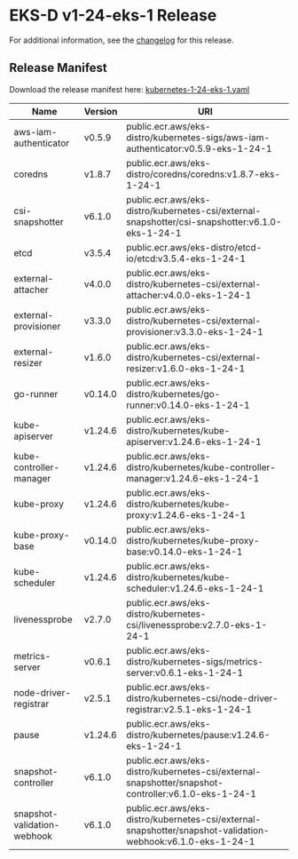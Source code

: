 # EKS-D v1-24-eks-1 Release

For additional information, see the [changelog](CHANGELOG-v1-24-eks-1.md) for this release.

## Release Manifest

Download the release manifest here: [kubernetes-1-24-eks-1.yaml](https://distro.eks.amazonaws.com/kubernetes-1-24/kubernetes-1-24-eks-1.yaml)

| Name | Version | URI |
|------|---------|-----|
| aws-iam-authenticator | v0.5.9 | public.ecr.aws/eks-distro/kubernetes-sigs/aws-iam-authenticator:v0.5.9-eks-1-24-1 |
| coredns | v1.8.7 | public.ecr.aws/eks-distro/coredns/coredns:v1.8.7-eks-1-24-1 |
| csi-snapshotter | v6.1.0 | public.ecr.aws/eks-distro/kubernetes-csi/external-snapshotter/csi-snapshotter:v6.1.0-eks-1-24-1 |
| etcd | v3.5.4 | public.ecr.aws/eks-distro/etcd-io/etcd:v3.5.4-eks-1-24-1 |
| external-attacher | v4.0.0 | public.ecr.aws/eks-distro/kubernetes-csi/external-attacher:v4.0.0-eks-1-24-1 |
| external-provisioner | v3.3.0 | public.ecr.aws/eks-distro/kubernetes-csi/external-provisioner:v3.3.0-eks-1-24-1 |
| external-resizer | v1.6.0 | public.ecr.aws/eks-distro/kubernetes-csi/external-resizer:v1.6.0-eks-1-24-1 |
| go-runner | v0.14.0 | public.ecr.aws/eks-distro/kubernetes/go-runner:v0.14.0-eks-1-24-1 |
| kube-apiserver | v1.24.6 | public.ecr.aws/eks-distro/kubernetes/kube-apiserver:v1.24.6-eks-1-24-1 |
| kube-controller-manager | v1.24.6 | public.ecr.aws/eks-distro/kubernetes/kube-controller-manager:v1.24.6-eks-1-24-1 |
| kube-proxy | v1.24.6 | public.ecr.aws/eks-distro/kubernetes/kube-proxy:v1.24.6-eks-1-24-1 |
| kube-proxy-base | v0.14.0 | public.ecr.aws/eks-distro/kubernetes/kube-proxy-base:v0.14.0-eks-1-24-1 |
| kube-scheduler | v1.24.6 | public.ecr.aws/eks-distro/kubernetes/kube-scheduler:v1.24.6-eks-1-24-1 |
| livenessprobe | v2.7.0 | public.ecr.aws/eks-distro/kubernetes-csi/livenessprobe:v2.7.0-eks-1-24-1 |
| metrics-server | v0.6.1 | public.ecr.aws/eks-distro/kubernetes-sigs/metrics-server:v0.6.1-eks-1-24-1 |
| node-driver-registrar | v2.5.1 | public.ecr.aws/eks-distro/kubernetes-csi/node-driver-registrar:v2.5.1-eks-1-24-1 |
| pause | v1.24.6 | public.ecr.aws/eks-distro/kubernetes/pause:v1.24.6-eks-1-24-1 |
| snapshot-controller | v6.1.0 | public.ecr.aws/eks-distro/kubernetes-csi/external-snapshotter/snapshot-controller:v6.1.0-eks-1-24-1 |
| snapshot-validation-webhook | v6.1.0 | public.ecr.aws/eks-distro/kubernetes-csi/external-snapshotter/snapshot-validation-webhook:v6.1.0-eks-1-24-1 |

